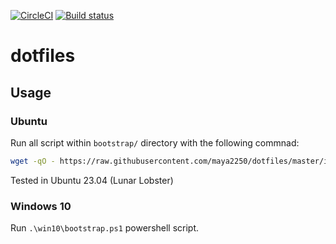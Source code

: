 [![CircleCI](https://circleci.com/gh/maya2250/dotfiles/tree/master.svg?style=shield&circle-token=4ac48ce905a8d9f30432843700493e655ca588f9)](https://circleci.com/gh/maya2250/dotfiles/tree/master)
[![Build status](https://ci.appveyor.com/api/projects/status/sq6w67adiwu2qs4q/branch/master?svg=true)](https://ci.appveyor.com/project/maya2250/dotfiles/branch/master)

# dotfiles

## Usage

### Ubuntu

Run all script within `bootstrap/` directory with the following commnad:

``` bash
wget -qO - https://raw.githubusercontent.com/maya2250/dotfiles/master/install | bash
```

Tested in Ubuntu 23.04 (Lunar Lobster)

### Windows 10

Run `.\win10\bootstrap.ps1` powershell script.
